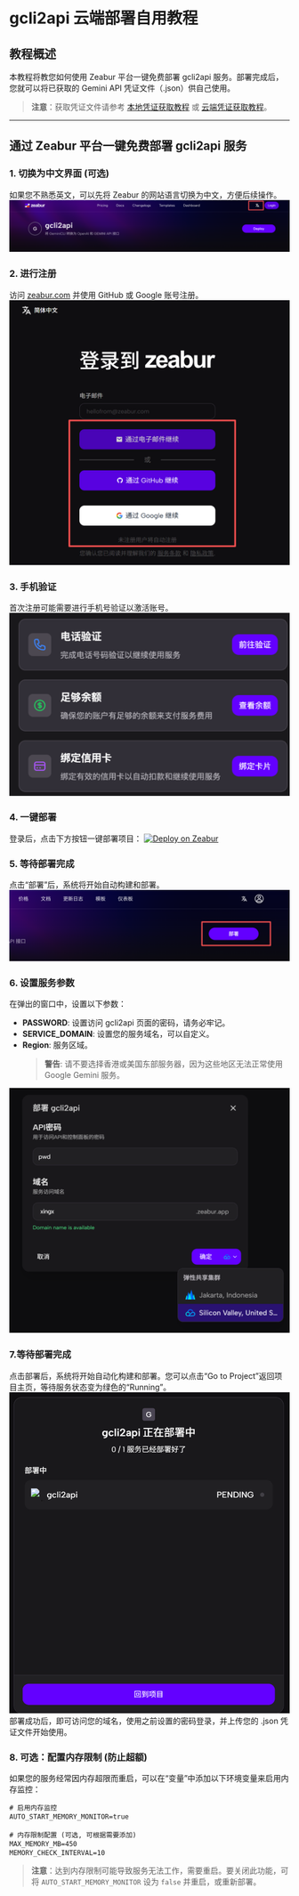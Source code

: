 # gcli2api 云端部署自用教程

## 教程概述
本教程将教您如何使用 Zeabur 平台一键免费部署 gcli2api 服务。部署完成后，您就可以将已获取的 Gemini API 凭证文件（.json）供自己使用。

> **注意**：获取凭证文件请参考 [本地凭证获取教程](./本地凭证获取教程.md) 或 [云端凭证获取教程](./云端凭证获取教程.md)。

---

## 通过 Zeabur 平台一键免费部署 gcli2api 服务

### 1. 切换为中文界面 (可选)
如果您不熟悉英文，可以先将 Zeabur 的网站语言切换为中文，方便后续操作。
![Zeabur 登录页面](../images/gcli2api-部署教程-1.png)

### 2. 进行注册
访问 [zeabur.com](https://zeabur.com) 并使用 GitHub 或 Google 账号注册。
![Zeabur 登录页面](../images/gcli2api-部署教程-2.png)

### 3. 手机验证
首次注册可能需要进行手机号验证以激活账号。
![Zeabur 服务配置](../images/gcli2api-部署教程-3.png)

### 4. 一键部署
登录后，点击下方按钮一键部署项目：
[![Deploy on Zeabur](https://zeabur.com/button.svg)](https://zeabur.com/templates/gcli2api)

### 5. 等待部署完成
点击“部署”后，系统将开始自动构建和部署。
![Zeabur 部署中](../images/gcli2api-部署教程-4.png)

### 6. 设置服务参数
在弹出的窗口中，设置以下参数：
- **PASSWORD**: 设置访问 gcli2api 页面的密码，请务必牢记。
- **SERVICE_DOMAIN**: 设置您的服务域名，可以自定义。
- **Region**: 服务区域。
  > **警告**: 请不要选择香港或美国东部服务器，因为这些地区无法正常使用 Google Gemini 服务。

![Zeabur 添加环境变量](../images/gcli2api-部署教程-5.png)

### 7.等待部署完成
点击部署后，系统将开始自动化构建和部署。您可以点击“Go to Project”返回项目主页，等待服务状态变为绿色的“Running”。
![Zeabur 服务位置](../images/gcli2api-部署教程-6.png)
部署成功后，即可访问您的域名，使用之前设置的密码登录，并上传您的 .json 凭证文件开始使用。

### 8. 可选：配置内存限制 (防止超额)
如果您的服务经常因内存超限而重启，可以在“变量”中添加以下环境变量来启用内存监控：
```
# 启用内存监控
AUTO_START_MEMORY_MONITOR=true

# 内存限制配置 (可选, 可根据需要添加)
MAX_MEMORY_MB=450
MEMORY_CHECK_INTERVAL=10
```
  > **注意**：达到内存限制可能导致服务无法工作，需要重启。要关闭此功能，可将 `AUTO_START_MEMORY_MONITOR` 设为 `false` 并重启，或重新部署。
